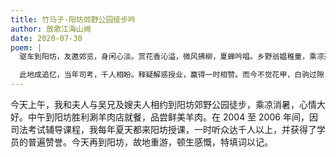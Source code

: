 ```yaml
---
title: 竹马子·阳坊郊野公园徒步吟
author: 放歌江海山阙
date: 2020-07-30
poem: |
  驱车到阳坊，友邀郊览，身闲心淡。赏花香沁溢，微风拂柳，夏蝉吟唱。乡野翁媪稚童，乘凉避暑，声轻眉绽。览景往河沿，草萋萋，河水潺潺沉暗。

  此地成追忆，当年司考，千人相盼。释疑解惑授业，赢得一时相赞。而今不觉花甲，白驹过隙，只剩霜丝乱。放歌山野，老酒诗朋伴！
---
```


今天上午，我和夫人与吴兄及嫂夫人相约到阳坊郊野公园徒步，乘凉消暑，心情大好。中午到阳坊胜利涮羊肉店就餐，品尝鲜美羊肉。在 2004 至 2006 年间，因司法考试辅导课程，我每年夏天都来阳坊授课，一时听众达千人以上，并获得了学员的普遍赞誉。今天再到阳坊，故地重游，顿生感慨，特填词以记。
